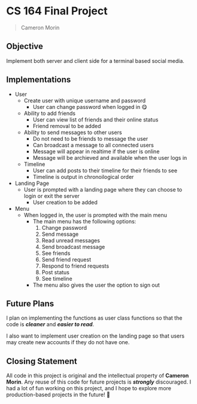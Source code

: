 # CS 164 Final Project
> Cameron Morin

## Objective

Implement both server and client side for a terminal based social media.

## Implementations

* User
    * Create user with unique username and password
        * User can change password when logged in :yum:
    * Ability to add friends
        * User can view list of friends and their online status
        * Friend removal to be added
    * Ability to send messages to other users
        * Do not need to be friends to message the user
        * Can broadcast a message to all connected users
        * Message will appear in realtime if the user is online
        * Message will be archieved and available when the user logs in
    * Timeline
        * User can add posts to their timeline for their friends to see
        * Timeline is output in chronoilogical order
* Landing Page
    * User is prompted with a landing page where they can choose to login or exit the server
        * User creation to be added
* Menu
    * When logged in, the user is prompted with the main menu
        * The main menu has the following options:
            1. Change password
            2. Send message
            3. Read unread messages
            4. Send broadcast message
            5. See friends
            6. Send friend request
            7. Respond to friend requests
            8. Post status
            9. See timeline
        * The menu also gives the user the option to sign out

## Future Plans

I plan on implementing the functions as user class functions so that the code is ***cleaner*** and ***easier to read***.

I also want to implement user creation on the landing page so that users may create new accounts if they do not have one.

## Closing Statement

All code in this project is original and the intellectual property of __Cameron Morin__. Any reuse of this code for future projects is ***strongly*** discouraged. I had a lot of fun working on this project, and I hope to explore more production-based projects in the future! :rocket: